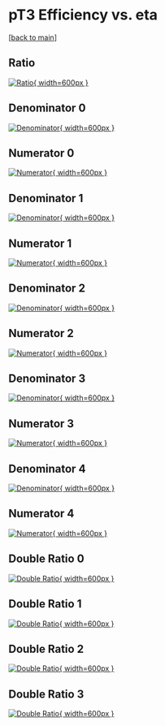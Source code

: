 # pT3 Efficiency vs. eta

[[back to main](./)]



## Ratio

[![Ratio](../mtv/var/pT3_xtr_211_-1_eff_eta.png){ width=600px }](../mtv/var/pT3_xtr_211_-1_eff_eta.pdf)

## Denominator 0

[![Denominator](../mtv/den/pT3_xtr_211_-1_eff_eta_den0.png){ width=600px }](../mtv/den/pT3_xtr_211_-1_eff_eta_den0.pdf)

## Numerator 0

[![Numerator](../mtv/num/pT3_xtr_211_-1_eff_eta_num0.png){ width=600px }](../mtv/num/pT3_xtr_211_-1_eff_eta_num0.pdf)

## Denominator 1

[![Denominator](../mtv/den/pT3_xtr_211_-1_eff_eta_den1.png){ width=600px }](../mtv/den/pT3_xtr_211_-1_eff_eta_den1.pdf)

## Numerator 1

[![Numerator](../mtv/num/pT3_xtr_211_-1_eff_eta_num1.png){ width=600px }](../mtv/num/pT3_xtr_211_-1_eff_eta_num1.pdf)

## Denominator 2

[![Denominator](../mtv/den/pT3_xtr_211_-1_eff_eta_den2.png){ width=600px }](../mtv/den/pT3_xtr_211_-1_eff_eta_den2.pdf)

## Numerator 2

[![Numerator](../mtv/num/pT3_xtr_211_-1_eff_eta_num2.png){ width=600px }](../mtv/num/pT3_xtr_211_-1_eff_eta_num2.pdf)

## Denominator 3

[![Denominator](../mtv/den/pT3_xtr_211_-1_eff_eta_den3.png){ width=600px }](../mtv/den/pT3_xtr_211_-1_eff_eta_den3.pdf)

## Numerator 3

[![Numerator](../mtv/num/pT3_xtr_211_-1_eff_eta_num3.png){ width=600px }](../mtv/num/pT3_xtr_211_-1_eff_eta_num3.pdf)

## Denominator 4

[![Denominator](../mtv/den/pT3_xtr_211_-1_eff_eta_den4.png){ width=600px }](../mtv/den/pT3_xtr_211_-1_eff_eta_den4.pdf)

## Numerator 4

[![Numerator](../mtv/num/pT3_xtr_211_-1_eff_eta_num4.png){ width=600px }](../mtv/num/pT3_xtr_211_-1_eff_eta_num4.pdf)

## Double Ratio 0

[![Double Ratio](../mtv/ratio/pT3_xtr_211_-1_eff_eta_ratio0.png){ width=600px }](../mtv/ratio/pT3_xtr_211_-1_eff_eta_ratio0.pdf)

## Double Ratio 1

[![Double Ratio](../mtv/ratio/pT3_xtr_211_-1_eff_eta_ratio1.png){ width=600px }](../mtv/ratio/pT3_xtr_211_-1_eff_eta_ratio1.pdf)

## Double Ratio 2

[![Double Ratio](../mtv/ratio/pT3_xtr_211_-1_eff_eta_ratio2.png){ width=600px }](../mtv/ratio/pT3_xtr_211_-1_eff_eta_ratio2.pdf)

## Double Ratio 3

[![Double Ratio](../mtv/ratio/pT3_xtr_211_-1_eff_eta_ratio3.png){ width=600px }](../mtv/ratio/pT3_xtr_211_-1_eff_eta_ratio3.pdf)

